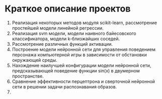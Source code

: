 # Краткое описание проектов
1. Реализация некоторых методов модуля scikit-learn, рассмотрение простейшей модели линейной регрессии.
2. Реализация svm модели, модели наивного байесовского классификатора, модели k-близжайших соседей.
3. Рассмотрение различных функций активации.
4. Построение модели нейронной сети для управления поведением персонажа компьютерной игры в зависимости от обстановки окружающей среды.
5. Нахождение наилучшей конфигурации модели нейронной сети, предсказывающей поведение функции sin(x) в двумерном пространстве.
6. Сравнение эффективности перцептрона и сверточной нейронной сети в решении задачи распознавания образов.
7. 
